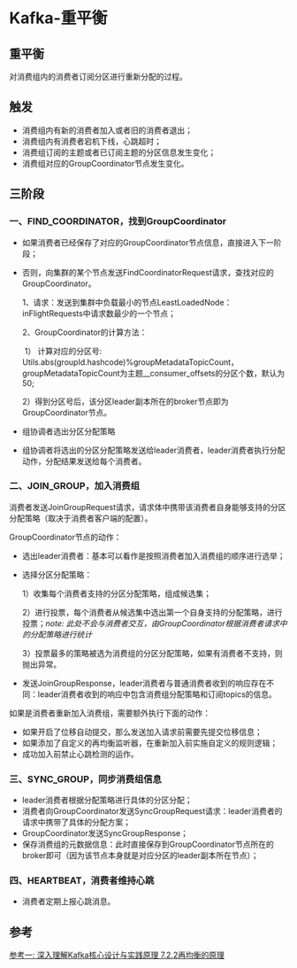 # Kafka-重平衡

## 重平衡

对消费组内的消费者订阅分区进行重新分配的过程。

## 触发

* 消费组内有新的消费者加入或者旧的消费者退出；
* 消费组内有消费者宕机下线，心跳超时；
* 消费组订阅的主题或者已订阅主题的分区信息发生变化；
* 消费组对应的GroupCoordinator节点发生变化。

## 三阶段

### 一、FIND_COORDINATOR，找到GroupCoordinator

* 如果消费者已经保存了对应的GroupCoordinator节点信息，直接进入下一阶段；

* 否则，向集群的某个节点发送FindCoordinatorRequest请求，查找对应的GroupCoordinator。

  1、请求：发送到集群中负载最小的节点LeastLoadedNode：inFlightRequests中请求数最少的一个节点；

  2、GroupCoordinator的计算方法：

  ​	1） 计算对应的分区号: Utils.abs(groupId.hashcode)%groupMetadataTopicCount，groupMetadataTopicCount为主题__consumer_offsets的分区个数，默认为50;

  ​	2）得到分区号后，该分区leader副本所在的broker节点即为GroupCoordinator节点。

* 组协调者选出分区分配策略
* 组协调者将选出的分区分配策略发送给leader消费者，leader消费者执行分配动作，分配结果发送给每个消费者。 

### 二、JOIN_GROUP，加入消费组

消费者发送JoinGroupRequest请求，请求体中携带该消费者自身能够支持的分区分配策略（取决于消费者客户端的配置）。

GroupCoordinator节点的动作：

* 选出leader消费者：基本可以看作是按照消费者加入消费组的顺序进行选举；

* 选择分区分配策略：

  1）收集每个消费者支持的分区分配策略，组成候选集；

  2）进行投票，每个消费者从候选集中选出第一个自身支持的分配策略，进行投票；*note: 此处不会与消费者交互，由GroupCoordinator根据消费者请求中的分配策略进行统计*

  3）投票最多的策略被选为消费组的分区分配策略，如果有消费者不支持，则抛出异常。

* 发送JoinGroupResponse，leader消费者与普通消费者收到的响应存在不同：leader消费者收到的响应中包含消费组分配策略和订阅topics的信息。



如果是消费者重新加入消费组，需要额外执行下面的动作：

* 如果开启了位移自动提交，那么发送加入请求前需要先提交位移信息；
* 如果添加了自定义的再均衡监听器，在重新加入前实施自定义的规则逻辑；
* 成功加入前禁止心跳检测的运作。

### 三、SYNC_GROUP，同步消费组信息

* leader消费者根据分配策略进行具体的分区分配；
* 消费者向GroupCoordinator发送SyncGroupRequest请求：leader消费者的请求中携带了具体的分配方案；
* GroupCoordinator发送SyncGroupResponse；
* 保存消费组的元数据信息：此时直接保存到GroupCoordinator节点所在的broker即可（因为该节点本身就是对应分区的leader副本所在节点）；

### 四、HEARTBEAT，消费者维持心跳

* 消费者定期上报心跳消息。

## 参考

[参考一: 深入理解Kafka核心设计与实践原理 7.2.2再均衡的原理]()